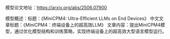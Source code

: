 模型论文地址：https://arxiv.org/abs/2506.07900

模型概述：标题：《MiniCPM4: Ultra-Efficient LLMs on End Devices》
中文文章标题：《MiniCPM4：终端设备上的超高效LLM》
文章内容：提出MiniCPM4模型，通过优化模型结构和训练策略，实现终端设备上的超高效大型语言模型运行。
